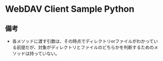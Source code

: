 # WebDAV Client Sample Python

## 備考

- 各メソッドに渡す引数は、その時点でディレクトリorファイルがわかっている前提だが、対象がディレクトリとファイルのどちらかを判断するためのメソッドは持っていない。

